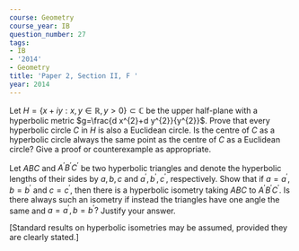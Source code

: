 ```yaml
---
course: Geometry
course_year: IB
question_number: 27
tags:
- IB
- '2014'
- Geometry
title: 'Paper 2, Section II, F '
year: 2014
---
```




Let $H=\{x+i y: x, y \in \mathbb{R}, y>0\} \subset \mathbb{C}$ be the upper half-plane with a hyperbolic metric $g=\frac{d x^{2}+d y^{2}}{y^{2}}$. Prove that every hyperbolic circle $C$ in $H$ is also a Euclidean circle. Is the centre of $C$ as a hyperbolic circle always the same point as the centre of $C$ as a Euclidean circle? Give a proof or counterexample as appropriate.

Let $A B C$ and $A^{\prime} B^{\prime} C^{\prime}$ be two hyperbolic triangles and denote the hyperbolic lengths of their sides by $a, b, c$ and $a^{\prime}, b^{\prime}, c^{\prime}$, respectively. Show that if $a=a^{\prime}, b=b^{\prime}$ and $c=c^{\prime}$, then there is a hyperbolic isometry taking $A B C$ to $A^{\prime} B^{\prime} C^{\prime}$. Is there always such an isometry if instead the triangles have one angle the same and $a=a^{\prime}, b=b^{\prime} ?$ Justify your answer.

[Standard results on hyperbolic isometries may be assumed, provided they are clearly stated.]